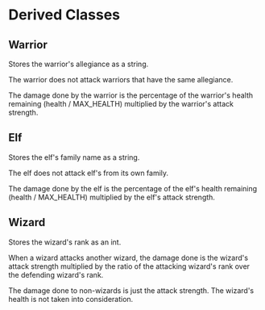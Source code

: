 # Derived Classes
## Warrior
Stores the warrior's allegiance as a string.

The warrior does not attack warriors that have the same allegiance.

The damage done by the warrior is the percentage of the warrior's health remaining (health / MAX_HEALTH) multiplied by the warrior's attack strength.

## Elf
Stores the elf's family name as a string.

The elf does not attack elf's from its own family.

The damage done by the elf is the percentage of the elf's health remaining (health / MAX_HEALTH) multiplied by the elf's attack strength.

## Wizard
Stores the wizard's rank as an int.

When a wizard attacks another wizard, the damage done is the wizard's attack strength multiplied by the ratio of the attacking wizard's rank over the defending wizard's rank.

The damage done to non-wizards is just the attack strength. The wizard's health is not taken into consideration.
